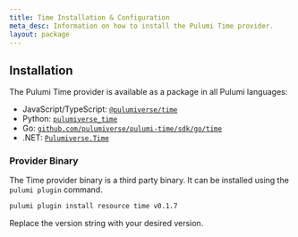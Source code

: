 ```yaml
---
title: Time Installation & Configuration
meta_desc: Information on how to install the Pulumi Time provider.
layout: package
---
```


## Installation

The Pulumi Time provider is available as a package in all Pulumi languages:

* JavaScript/TypeScript: [`@pulumiverse/time`](https://www.npmjs.com/package/@pulumiverse/time)
* Python: [`pulumiverse_time`](https://pypi.org/project/pulumiverse_time/)
* Go: [`github.com/pulumiverse/pulumi-time/sdk/go/time`](https://github.com/pulumiverse/pulumi-time/tree/main/sdk/go/time)
* .NET: [`Pulumiverse.Time`](https://www.nuget.org/packages/Pulumiverse.Time)

### Provider Binary

The Time provider binary is a third party binary. It can be installed using the `pulumi plugin` command.

```bash
pulumi plugin install resource time v0.1.7
```

Replace the version string with your desired version.
